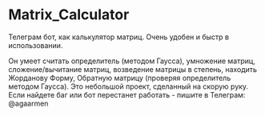 # Matrix_Calculator

Телеграм бот, как калькулятор матриц. Очень удобен и быстр в использовании.

Он умеет считать определитель (методом Гаусса), умножение матриц, сложение/вычитание матриц, возведение матрицы в степень, находить Жорданову Форму, Обратную матрицу (проверяя определитель методом Гаусса).
Это небольшой проект, сделанный на скорую руку. Если найдете баг или бот перестанет работать - пишите в Телеграм: @agaarmen
